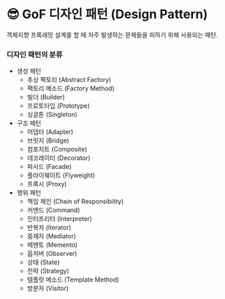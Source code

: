 # 😎 GoF 디자인 패턴 (Design Pattern)

객체지향 프록래밍 설계를 할 때 자주 발생하는 문제들을 피하기 위해 사용되는 패턴.

### 디자인 패턴의 분류

- 생성 패턴
  - 추상 팩토리 (Abstract Factory)
  - 팩토리 메소드 (Factory Method)
  - 빌더 (Builder)
  - 프로토타입 (Prototype)
  - 싱글톤 (Singleton)
- 구조 패턴
  - 어댑터 (Adapter)
  - 브릿지 (Bridge)
  - 컴포지트 (Composite)
  - 데코레이터 (Decorator)
  - 파사드 (Facade)
  - 플라이웨이트 (Flyweight)
  - 프록시 (Proxy)
- 행위 패턴
  - 책임 체인 (Chain of Responsibility)
  - 커맨드 (Command)
  - 인터프리터 (Interpreter)
  - 반복자 (Iterator)
  - 중재자 (Mediator)
  - 메멘토 (Memento)
  - 옵저버 (Observer)
  - 상태 (State)
  - 전략 (Strategy)
  - 템플릿 메소드 (Template Method)
  - 방문자 (Visitor)